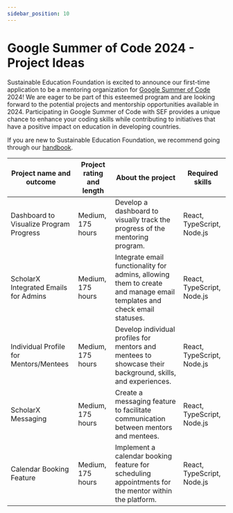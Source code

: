 ```yaml
---
sidebar_position: 10
---
```


# Google Summer of Code 2024 - Project Ideas

Sustainable Education Foundation is excited to announce our first-time application to be a mentoring organization for [Google Summer of Code](http://g.co/gsoc) 2024! We are eager to be part of this esteemed program and are looking forward to the potential projects and mentorship opportunities available in 2024. Participating in Google Summer of Code with SEF provides a unique chance to enhance your coding skills while contributing to initiatives that have a positive impact on education in developing countries.

If you are new to Sustainable Education Foundation, we recommend going through our [handbook](https://handbook.sefglobal.org/engineering-team/team). 


| Project name and outcome              | Project rating and length | About the project                                                                                                       | Required skills           |
|---------------------------------------|---------------------------|-------------------------------------------------------------------------------------------------------------------------|---------------------------|
| Dashboard to Visualize Program Progress | Medium, 175 hours         | Develop a dashboard to visually track the progress of the mentoring program.                                           | React, TypeScript, Node.js |
| ScholarX Integrated Emails for Admins | Medium, 175 hours         | Integrate email functionality for admins, allowing them to create and manage email templates and check email statuses. | React, TypeScript, Node.js |
| Individual Profile for Mentors/Mentees | Medium, 175 hours         | Develop individual profiles for mentors and mentees to showcase their background, skills, and experiences.           | React, TypeScript, Node.js |
| ScholarX Messaging                      | Medium, 175 hours         | Create a messaging feature to facilitate communication between mentors and mentees.                                    | React, TypeScript, Node.js |
| Calendar Booking Feature              | Medium, 175 hours         | Implement a calendar booking feature for scheduling appointments for the mentor within the platform.                                 | React, TypeScript, Node.js |
